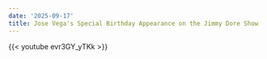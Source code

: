 ```yaml
---
date: '2025-09-17'
title: Jose Vega's Special Birthday Appearance on the Jimmy Dore Show
---
```


{{< youtube evr3GY_yTKk >}}